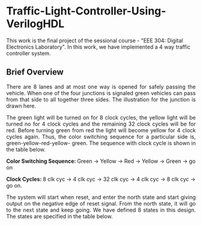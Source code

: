 # Traffic-Light-Controller-Using-VerilogHDL
This work is the final project of the sessional course - "EEE 304: Digital Electronics Laboratory". In this work, we have implemented a 4 way traffic controller system.
## Brief Overview
<p align ="justify">
There are 8 lanes and at most one way is opened for safely passing the vehicle. When one of the
four junctions is signaled green vehicles can pass from that side to all together three sides. The
illustration for the junction is drawn here. </p>

<p align ="justify">
The green light will be turned on for 8 clock cycles, the yellow light will be turned no for 4 clock
cycles and the remaining 32 clock cycles will be for red. Before turning green from red the light
will become yellow for 4 clock cycles again. Thus, the color switching sequence for a particular
side is, green-yellow-red-yellow- green. The sequence with clock cycle is shown in the table
below. </p>
<b>Color Switching Sequence: </b>
Green -> Yellow -> Red -> Yellow -> Green -> go on

<b> Clock Cycles: </b> 8 clk cyc -> 4 clk cyc -> 32 clk cyc -> 4 clk cyc -> 8 clk cyc -> go on.
<p align ="justify">
The system will start when reset, and enter the north state and start giving output on the negative
edge of reset signal. From the north state, it will go to the next state and keep going. We have
defined 8 states in this design. The states are specified in the table below.</p>
